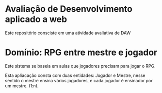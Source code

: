 # Avaliação de Desenvolvimento aplicado a web

Este repositório consciste em uma atividade avaliativa de DAW

# Domínio: RPG entre mestre e jogador

Este sistema se baseia em aulas que jogadores precisam para jogar o RPG.

Esta apliacação consta com duas entidades: Jogador e Mestre, nesse sentido o mestre ensina vários jogadores, e cada jogador é ensinador por um mestre. (1:n).
